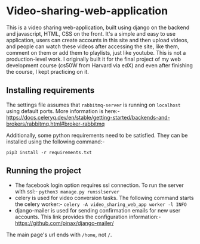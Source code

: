 # Video-sharing-web-application
This is a video sharing web-application, built using django on the backend and javascript, HTML, CSS on the front. It's a simple and easy to use application, users can create accounts in this site and then upload videos, and people can watch these videos after accessing the site, like them, comment on them or add them to playlists, just like youtube. This is not a production-level work. I originally built it for the final project of my web development course (cs50W from Harvard via edX) and even after finishing the course, I kept practicing on it.

## Installing requirements
The settings file assumes that `rabbitmq-server` is running on `localhost` using default ports. More information is here:-
https://docs.celeryq.dev/en/stable/getting-started/backends-and-brokers/rabbitmq.html#broker-rabbitmq

Additionally, some python requirements need to be satisfied. They can be installed using the following command:-

`pip3 install -r requirements.txt`
## Running the project
- The facebook login option requires ssl connection. To run the server with ssl:-
`python3 manage.py runsslserver`
- celery is used for video conversion tasks. The following command starts the celery worker:-
`celery -A video_sharing_web_app worker -l INFO`
- django-mailer is used for sending confirmation emails for new user accounts. This link provides the configuration information:-
https://github.com/pinax/django-mailer/

The main page's url ends with `/home`, not `/`.
